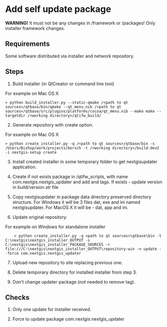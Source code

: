 # Add self update package

**WARNING!** It must not be any changes in /framework or /packages! Only installer
framework changes.

## Requirements

Some software distributed via installer and network repository.

## Steps

1. Build installer (in QtCreator or command line tool)

For example on Mac OS X
```
> python build_installer.py --static-qmake /<path to qt sources>/qtbase/bin/qmake --qt_menu_nib /<path to qt sources>/qtbase/src/plugins/platforms/cocoa/qt_menu.nib --make make --targetdir /<working directory>/qtifw_build/
```

2. Generate repository with create option.

For example on Mac OS X
```
> python create_installer.py -q /<path to qt sources>/qtbase/bin -s /Users/Bishop/work/projects/borsch -t /<working directory>/build-dev2 -i nextgis-setup create
```

3. Install created installer in some temporary folder to get nextgisupdater
   application.

4. Create if not exists package in /qtifw_scripts, with name com.nextgis.nextgis_updater and
   add <Essential> and <Virtual> tags. If exists - update version in build/version.str file

5. Copy nextgisupdater in package data directory preserved directory structure.
   For Windows it will be 3 files dat, exe and ini named nextgisupdater. For MacOS
   X it will be - dat, app and ini.

6. Update original repository.

For example on Windows for standalone installer
```
    > python create_installer.py -q <path to qt sources>\qtbase\bin -t C:\nextgis\nextgis_installer_OUTPUT -s C:\nextgis\nextgis_installer_PACKAGE_SOURCES -r file:///C:\nextgis\nextgis_installer_OUTPUT\repository-win -n update --force com.nextgis.nextgis_updater
```

7. Upload new repository to site replacing previous one.

8. Delete temporary directory for installed installer from step 3.

9. Don't change updater package (not needed to remove <Essential> tag).

## Checks

1. Only one update for installer received.

2. Force to update package com.nextgis.nextgis_updater      
